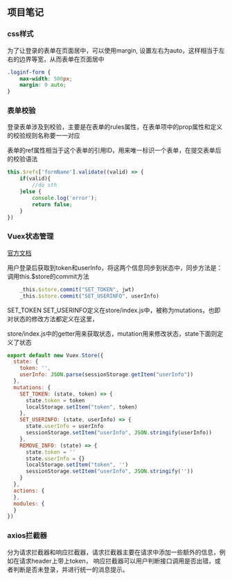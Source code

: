 ## 项目笔记

### css样式
为了让登录的表单在页面居中，可以使用margin, 设置左右为auto，这样相当于左右的边界等宽，从而表单在页面居中
```css
.loginf-form {
    max-width: 500px;
    margin: 0 auto;
}
```


### 表单校验
登录表单涉及到校验，主要是在表单的rules属性，在表单项中的prop属性和定义的校验规则名称要一一对应

表单的ref属性相当于这个表单的引用ID，用来唯一标识一个表单，在提交表单后的校验语法

```js
this.$refs['formName'].validate((valid) => {
    if(valid){
        //do sth
    }else {
        console.log('error');
        return false;
    }
})
```

### Vuex状态管理

[官方文档](https://vuex.vuejs.org/zh/)

用户登录后获取到token和userInfo，将这两个信息同步到状态中，同步方法是：
调用this.$store的commit方法

```js
    _this.$store.commit("SET_TOKEN", jwt)
    _this.$store.commit("SET_USERINFO", userInfo)
```

SET_TOKEN SET_USERINFO定义在store/index.js中，被称为mutations，也即对状态的修改方法都定义在这里，

store/index.js中的getter用来获取状态，mutation用来修改状态，state下面则定义了状态

```js
export default new Vuex.Store({
  state: {
    token: '',
    userInfo: JSON.parse(sessionStorage.getItem("userInfo"))
  },
  mutations: {
    SET_TOKEN: (state, token) => {
      state.token = token
      localStorage.setItem("token", token)
    },
    SET_USERINFO: (state, userInfo) => {
      state.userInfo = userInfo
      sessionStorage.setItem("userInfo", JSON.stringify(userInfo))
    },
    REMOVE_INFO: (state) => {
      state.token = ''
      state.userInfo = {}
      localStorage.setItem("token", '')
      sessionStorage.setItem("userInfo", JSON.stringify(''))
    }
  },
  actions: {
  },
  modules: {
  }
})
```

### axios拦截器
分为请求拦截器和响应拦截器，请求拦截器主要在请求中添加一些额外的信息，例如在请求header上带上token，
响应拦截器可以用户判断接口调用是否出错，或者判断是否未登录，并进行统一的消息提示。
